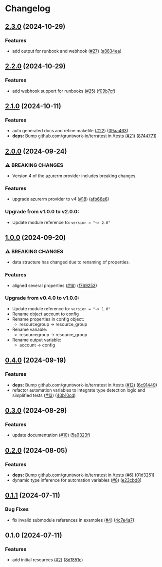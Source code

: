 # Changelog

## [2.3.0](https://github.com/CloudNationHQ/terraform-azure-aa/compare/v2.2.0...v2.3.0) (2024-10-29)


### Features

* add output for runbook and webhook ([#27](https://github.com/CloudNationHQ/terraform-azure-aa/issues/27)) ([a8834ea](https://github.com/CloudNationHQ/terraform-azure-aa/commit/a8834ea23dc73013debd07e6330a87ada2535342))

## [2.2.0](https://github.com/CloudNationHQ/terraform-azure-aa/compare/v2.1.0...v2.2.0) (2024-10-29)


### Features

* add webhook support for runbooks ([#25](https://github.com/CloudNationHQ/terraform-azure-aa/issues/25)) ([f09b7cf](https://github.com/CloudNationHQ/terraform-azure-aa/commit/f09b7cffe5138e60befe2d94e057d4592d42a2ef))

## [2.1.0](https://github.com/CloudNationHQ/terraform-azure-aa/compare/v2.0.0...v2.1.0) (2024-10-11)


### Features

* auto generated docs and refine makefile ([#22](https://github.com/CloudNationHQ/terraform-azure-aa/issues/22)) ([09aa463](https://github.com/CloudNationHQ/terraform-azure-aa/commit/09aa4631b313325e86d6904c462beb2e57c9d603))
* **deps:** Bump github.com/gruntwork-io/terratest in /tests ([#21](https://github.com/CloudNationHQ/terraform-azure-aa/issues/21)) ([8744771](https://github.com/CloudNationHQ/terraform-azure-aa/commit/87447713bcf95d546adc9e13814a9b9653d7f837))

## [2.0.0](https://github.com/CloudNationHQ/terraform-azure-aa/compare/v1.0.0...v2.0.0) (2024-09-24)


### ⚠ BREAKING CHANGES

* Version 4 of the azurerm provider includes breaking changes.

### Features

* upgrade azurerm provider to v4 ([#18](https://github.com/CloudNationHQ/terraform-azure-aa/issues/18)) ([afb66e6](https://github.com/CloudNationHQ/terraform-azure-aa/commit/afb66e604b93644f80066c4dd99dd4abb0fc03fc))

### Upgrade from v1.0.0 to v2.0.0:

- Update module reference to: `version = "~> 2.0"`

## [1.0.0](https://github.com/CloudNationHQ/terraform-azure-aa/compare/v0.4.0...v1.0.0) (2024-09-20)


### ⚠ BREAKING CHANGES

* data structure has changed due to renaming of properties.

### Features

* aligned several properties ([#16](https://github.com/CloudNationHQ/terraform-azure-aa/issues/16)) ([f769253](https://github.com/CloudNationHQ/terraform-azure-aa/commit/f769253f72fa721572ed55f7a1021a5a93c2818e))

### Upgrade from v0.4.0 to v1.0.0:

- Update module reference to: `version = "~> 1.0"`
- Rename object account to config
- Rename properties in config object:
  - resourcegroup -> resource_group
- Rename variable:
  - resourcegroup -> resource_group
- Rename output variable:
  - account -> config

## [0.4.0](https://github.com/CloudNationHQ/terraform-azure-aa/compare/v0.3.0...v0.4.0) (2024-09-19)


### Features

* **deps:** Bump github.com/gruntwork-io/terratest in /tests ([#12](https://github.com/CloudNationHQ/terraform-azure-aa/issues/12)) ([6c91449](https://github.com/CloudNationHQ/terraform-azure-aa/commit/6c91449ca042a51d2264d9ef4eadc05a5686a65c))
* refactor automation variables to integrate type detection logic and simplified tests ([#13](https://github.com/CloudNationHQ/terraform-azure-aa/issues/13)) ([40b10cd](https://github.com/CloudNationHQ/terraform-azure-aa/commit/40b10cd6177be3238634cf4f1b615b2c449e8748))

## [0.3.0](https://github.com/CloudNationHQ/terraform-azure-aa/compare/v0.2.0...v0.3.0) (2024-08-29)


### Features

* update documentation ([#10](https://github.com/CloudNationHQ/terraform-azure-aa/issues/10)) ([5a9323f](https://github.com/CloudNationHQ/terraform-azure-aa/commit/5a9323f88b2e29d5c7b1164e6c0bd5c49815126f))

## [0.2.0](https://github.com/CloudNationHQ/terraform-azure-aa/compare/v0.1.1...v0.2.0) (2024-08-05)


### Features

* **deps:** Bump github.com/gruntwork-io/terratest in /tests ([#6](https://github.com/CloudNationHQ/terraform-azure-aa/issues/6)) ([01d3251](https://github.com/CloudNationHQ/terraform-azure-aa/commit/01d32512779ed26caaa7e2c41c756b3f0f8184e5))
* dynamic type inference for automation variables ([#8](https://github.com/CloudNationHQ/terraform-azure-aa/issues/8)) ([e23cbd8](https://github.com/CloudNationHQ/terraform-azure-aa/commit/e23cbd8cc24ff44e27b28ab22845eb6e740d8e34))

## [0.1.1](https://github.com/CloudNationHQ/terraform-azure-aa/compare/v0.1.0...v0.1.1) (2024-07-11)


### Bug Fixes

* fix invalid submodule references in examples ([#4](https://github.com/CloudNationHQ/terraform-azure-aa/issues/4)) ([4c7e4a7](https://github.com/CloudNationHQ/terraform-azure-aa/commit/4c7e4a73ea7584bde75539aab16ffdecb559ab32))

## 0.1.0 (2024-07-11)


### Features

* add initial resources ([#2](https://github.com/CloudNationHQ/terraform-azure-aa/issues/2)) ([8d1851c](https://github.com/CloudNationHQ/terraform-azure-aa/commit/8d1851cc497f2d31cad5c31eaf71ee4e072f46c9))
